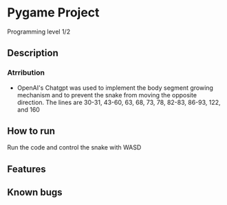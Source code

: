 # Pygame Project

Programming level 1/2

## Description


### Atrribution
- OpenAI's Chatgpt was used to implement the body segment growing mechanism and to prevent the snake from moving the opposite direction. The lines are 30-31, 43-60, 63, 68, 73, 78, 82-83, 86-93, 122, and 160 

## How to run
Run the code and control the snake with WASD
## Features

## Known bugs


